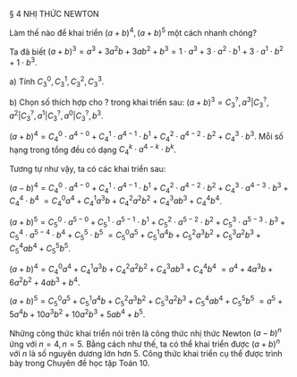 § 4 NHỊ THỨC NEWTON

Làm thế nào để khai triển $(a + b)^4, (a + b)^5$ một cách nhanh chóng?

Ta đã biết $(a + b)^3 = a^3 + 3a^2b + 3ab^2 + b^3 = 1 \cdot a^3 + 3 \cdot a^2 \cdot b^1 + 3 \cdot a^1 \cdot b^2 + 1 \cdot b^3$.

a) Tính $C_3^0, C_3^1, C_3^2, C_3^3$.

b) Chọn số thích hợp cho ? trong khai triển sau:
$(a + b)^3 = C_3^?, a^3 | C_3^?, a^2 | C_3^?, a^1 | C_3^?, a^0 | C_3^?, b^3$.

$(a+b)^4 = C_4^0 \cdot a^{4-0} + C_4^1 \cdot a^{4-1} \cdot b^1 + C_4^2 \cdot a^{4-2} \cdot b^2 + C_4^3 \cdot b^3$.
Mỗi số hạng trong tổng đều có dạng $C_4^k \cdot a^{4-k} \cdot b^k$.

Tương tự như vậy, ta có các khai triển sau:

$(a-b)^4 = C_4^0 \cdot a^{4-0} + C_4^1 \cdot a^{4-1} \cdot b^1 + C_4^2 \cdot a^{4-2} \cdot b^2 + C_4^3 \cdot a^{4-3} \cdot b^3 + C_4^4 \cdot b^4$
$= C_4^0a^4 + C_4^1a^3b + C_4^2a^2b^2 + C_4^3ab^3 + C_4^4b^4$.

$(a+b)^5 = C_5^0 \cdot a^{5-0} + C_5^1 \cdot a^{5-1} \cdot b^1 + C_5^2 \cdot a^{5-2} \cdot b^2 + C_5^3 \cdot a^{5-3} \cdot b^3 + C_5^4 \cdot a^{5-4} \cdot b^4 + C_5^5 \cdot b^5$
$= C_5^0a^5 + C_5^1a^4b + C_5^2a^3b^2 + C_5^3a^2b^3 + C_5^4ab^4 + C_5^5b^5$.

$(a+b)^4 = C_4^0a^4 + C_4^1a^3b + C_4^2a^2b^2 + C_4^3ab^3 + C_4^4b^4$
$= a^4 + 4a^3b + 6a^2b^2 + 4ab^3 + b^4$.

$(a+b)^5 = C_5^0a^5 + C_5^1a^4b + C_5^2a^3b^2 + C_5^3a^2b^3 + C_5^4ab^4 + C_5^5b^5$
$= a^5 + 5a^4b + 10a^3b^2 + 10a^2b^3 + 5ab^4 + b^5$.

Những công thức khai triển nói trên là công thức nhị thức Newton $(a - b)^n$ ứng với $n = 4, n = 5$.
Bằng cách như thế, ta có thể khai triển được $(a + b)^n$ với $n$ là số nguyên dương lớn hơn 5.
Công thức khai triển cụ thể được trình bày trong Chuyên đề học tập Toán 10.